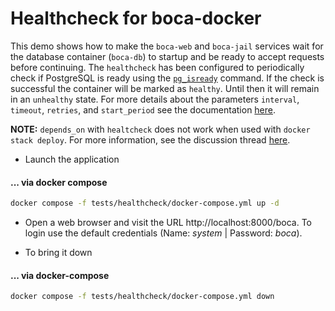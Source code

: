 # Healthcheck for boca-docker

This demo shows how to make the `boca-web` and `boca-jail` services wait for the database container (`boca-db`) to startup and be ready to accept requests before continuing. The `healthcheck` has been configured to periodically check if PostgreSQL is ready using the [`pg_isready`](https://www.postgresql.org/docs/14/app-pg-isready.html) command. If the check is successful the container will be marked as `healthy`. Until then it will remain in an `unhealthy` state. For more details about the parameters `interval`, `timeout`, `retries`, and `start_period` see the documentation [here](https://docs.docker.com/engine/reference/builder/#healthcheck).

**NOTE:** `depends_on` with `healtcheck` does not work when used with `docker stack deploy`. For more information, see the discussion thread [here](https://github.com/docker/compose/issues/4305).

* Launch the application

#### ... via docker compose

```bash
docker compose -f tests/healthcheck/docker-compose.yml up -d
```

* Open a web browser and visit the URL http://localhost:8000/boca. To login use the default credentials (Name: _system_ | Password: _boca_).

* To bring it down

#### ... via docker-compose

```bash
docker compose -f tests/healthcheck/docker-compose.yml down
```
